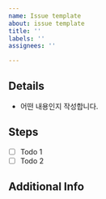 ```yaml
---
name: Issue template
about: issue template
title: ''
labels: ''
assignees: ''

---
```


## Details
- 어떤 내용인지 작성합니다.

## Steps
- [ ] Todo 1
- [ ] Todo 2

## Additional Info
